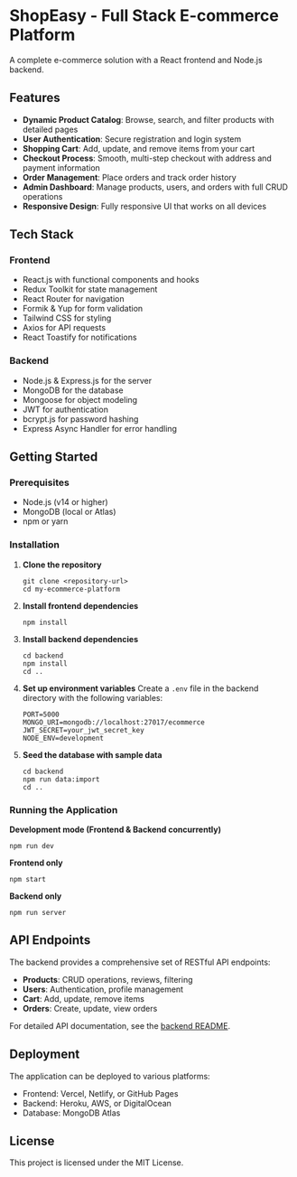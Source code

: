 # ShopEasy - Full Stack E-commerce Platform

A complete e-commerce solution with a React frontend and Node.js backend.

## Features

- **Dynamic Product Catalog**: Browse, search, and filter products with detailed pages
- **User Authentication**: Secure registration and login system
- **Shopping Cart**: Add, update, and remove items from your cart
- **Checkout Process**: Smooth, multi-step checkout with address and payment information
- **Order Management**: Place orders and track order history
- **Admin Dashboard**: Manage products, users, and orders with full CRUD operations
- **Responsive Design**: Fully responsive UI that works on all devices

## Tech Stack

### Frontend
- React.js with functional components and hooks
- Redux Toolkit for state management
- React Router for navigation
- Formik & Yup for form validation
- Tailwind CSS for styling
- Axios for API requests
- React Toastify for notifications

### Backend
- Node.js & Express.js for the server
- MongoDB for the database
- Mongoose for object modeling
- JWT for authentication
- bcrypt.js for password hashing
- Express Async Handler for error handling

## Getting Started

### Prerequisites
- Node.js (v14 or higher)
- MongoDB (local or Atlas)
- npm or yarn

### Installation

1. **Clone the repository**
   ```
   git clone <repository-url>
   cd my-ecommerce-platform
   ```

2. **Install frontend dependencies**
   ```
   npm install
   ```

3. **Install backend dependencies**
   ```
   cd backend
   npm install
   cd ..
   ```

4. **Set up environment variables**
   Create a `.env` file in the backend directory with the following variables:
   ```
   PORT=5000
   MONGO_URI=mongodb://localhost:27017/ecommerce
   JWT_SECRET=your_jwt_secret_key
   NODE_ENV=development
   ```

5. **Seed the database with sample data**
   ```
   cd backend
   npm run data:import
   cd ..
   ```

### Running the Application

**Development mode (Frontend & Backend concurrently)**
```
npm run dev
```

**Frontend only**
```
npm start
```

**Backend only**
```
npm run server
```

## API Endpoints

The backend provides a comprehensive set of RESTful API endpoints:

- **Products**: CRUD operations, reviews, filtering
- **Users**: Authentication, profile management
- **Cart**: Add, update, remove items
- **Orders**: Create, update, view orders

For detailed API documentation, see the [backend README](./backend/README.md).

## Deployment

The application can be deployed to various platforms:

- Frontend: Vercel, Netlify, or GitHub Pages
- Backend: Heroku, AWS, or DigitalOcean
- Database: MongoDB Atlas

## License

This project is licensed under the MIT License.
